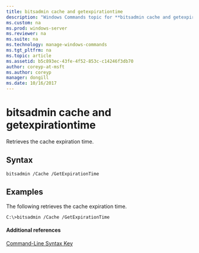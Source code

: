 ```yaml
---
title: bitsadmin cache and getexpirationtime
description: "Windows Commands topic for **bitsadmin cache and getexpirationtime** - Retrieves the cache expiration time."
ms.custom: na
ms.prod: windows-server
ms.reviewer: na
ms.suite: na
ms.technology: manage-windows-commands
ms.tgt_pltfrm: na
ms.topic: article
ms.assetid: b5c893ec-43fe-4f52-853c-c14246f3db70
author: coreyp-at-msft
ms.author: coreyp
manager: dongill
ms.date: 10/16/2017
---
```


# bitsadmin cache and getexpirationtime



Retrieves the cache expiration time.

## Syntax

```
bitsadmin /Cache /GetExpirationTime 
```

## <a name="BKMK_examples"></a>Examples

The following retrieves the cache expiration time.
```
C:\>bitsadmin /Cache /GetExpirationTime
```

#### Additional references

[Command-Line Syntax Key](command-line-syntax-key.md)